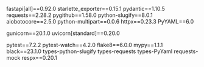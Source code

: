 fastapi[all]==0.92.0
starlette_exporter==0.15.1
pydantic==1.10.5
requests==2.28.2
pygithub==1.58.0
python-slugify==8.0.1
aiobotocore==2.5.0
python-multipart==0.0.6
httpx==0.23.3
PyYAML==6.0

gunicorn==20.1.0
uvicorn[standard]==0.20.0

pytest==7.2.2
pytest-watch==4.2.0
flake8==6.0.0
mypy==1.1.1
black==23.1.0
types-python-slugify
types-requests
types-PyYaml
requests-mock
respx==0.20.1
